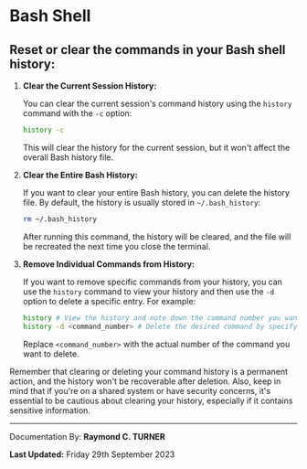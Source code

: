 # Bash Shell

## Reset or clear the commands in your Bash shell history:

1. **Clear the Current Session History:**
   
   You can clear the current session's command history using the `history` command with the `-c` option:
   
   ```bash
   history -c
   ```

   This will clear the history for the current session, but it won't affect the overall Bash history file.

2. **Clear the Entire Bash History:**

   If you want to clear your entire Bash history, you can delete the history file. By default, the history is usually stored in `~/.bash_history`:
   
   ```bash
   rm ~/.bash_history
   ```

   After running this command, the history will be cleared, and the file will be recreated the next time you close the terminal.

3. **Remove Individual Commands from History:**

   If you want to remove specific commands from your history, you can use the `history` command to view your history and then use the `-d` option to delete a specific entry. For example:
   
   ```bash
   history # View the history and note down the command number you want to remove
   history -d <command_number> # Delete the desired command by specifying its number
   ```

   Replace `<command_number>` with the actual number of the command you want to delete.

Remember that clearing or deleting your command history is a permanent action, and the history won't be recoverable after deletion. Also, keep in mind that if you're on a shared system or have security concerns, it's essential to be cautious about clearing your history, especially if it contains sensitive information.



---

Documentation By: **Raymond C. TURNER**

**Last Updated:** Friday 29th September 2023